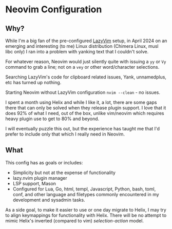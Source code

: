 # Neovim Configuration

## Why?

While I'm a big fan of the pre-configured [LazyVim](https://www.lazyvim.org/)
setup, in April 2024 on an emerging and interesting (to me) Linux distribution
(Chimera Linux, musl libc only) I ran into a problem with yanking text that I
couldn't solve.

For whatever reason, Neovim would just silently quite with issuing a `yy` or
`Vy` command to grab a line; not on a `vey` or other word/character selections.

Searching LazyVim's code for clipboard related issues, Yank, unnamedplus, etc 
has turned up nothing. 

Starting Neovim without LazyVim configuration `nvim --clean` - no issues.

I spent a month using Helix and while I like it, a lot, there are some gaps there
that can only be solved when they release plugin support. I love that it does 92%
of what I need, out of the box, unlike vim/neovim which requires heavy plugin use
to get to 80% and beyond.

I will eventually puzzle this out, but the experience has taught me that I'd
prefer to include only that which I really need in Neovim.

## What

This config has as goals or includes:

- Simplicity but not at the expense of functionality
- lazy.nvim plugin manager
- LSP support, Mason
- Configured for Lua, Go, html, templ, Javascript, Python, bash, toml, conf,
  and other language and filetypes commonly encountered in my development and
  sysadmin tasks.

As a side goal, to make it easier to use or one day migrate to Helix, I may try
to align keymappings for functionality with Helix. There will be no attempt to
mimic Helix's inverted (compared to vim) *selection-action* model.

